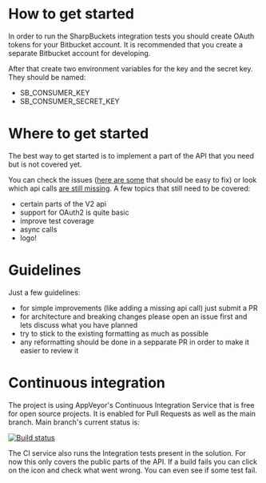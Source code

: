 # How to get started

In order to run the SharpBuckets integration tests you should create OAuth tokens for your Bitbucket account. It is recommended that you create a separate Bitbucket account for developing.

After that create two environment variables for the key and the secret key. They should be named:
- SB_CONSUMER_KEY
- SB_CONSUMER_SECRET_KEY

# Where to get started

The best way to get started is to implement a part of the API that you need but is not covered yet. 

You can check the issues ([here are some](https://github.com/MitjaBezensek/SharpBucket/labels/easy-fix) that should be easy to fix) or look which api calls [are still missing](https://github.com/MitjaBezensek/SharpBucket/blob/master/Coverage.md). A few topics that still need to be covered:
- certain parts of the V2 api
- support for OAuth2 is quite basic
- improve test coverage
- async calls
- logo!

# Guidelines

Just a few guidelines:
- for simple improvements (like adding a missing api call) just submit a PR 
- for architecture and breaking changes please open an issue first and lets discuss what you have planned
- try to stick to the existing formatting as much as possible
- any reformatting should be done in a sepparate PR in order to make it easier to review it

# Continuous integration

The project is using AppVeyor's Continuous Integration Service that is free for open source projects. It is enabled for Pull Requests as well as the main branch. Main branch's current status is:

[![Build status](https://ci.appveyor.com/api/projects/status/jtlni3j2fq3j6pxy/branch/master)](https://ci.appveyor.com/project/MitjaBezenek/sharpbucket/branch/master)

The CI service also runs the Integration tests present in the solution. For now this only covers the public parts of the API. If a build fails you can click on the icon and check what went wrong. You can even see if some test fail.
